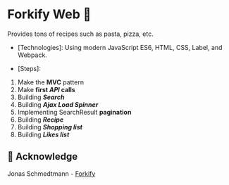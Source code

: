 # Forkify Web 🥡
  Provides tons of recipes such as pasta, pizza, etc.
  
- [Technologies]: Using modern JavaScript ES6, HTML, CSS, Label, and Webpack.

- [Steps]: 
1. Make the **MVC** pattern
2. Make **first _API_ calls**
3. Building **_Search_**
4. Building **_Ajax Load Spinner_**
5. Implementing SearchResult **pagination**
6. Building **_Recipe_**
7. Building **_Shopping list_**
8. Building **_Likes list_**

## 🙏 Acknowledge
  Jonas Schmedtmann - [Forkify](https://github.com/jonasschmedtmann/complete-javascript-course/tree/master/9-forkify)
